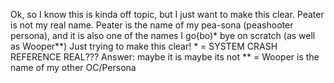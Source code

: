 Ok, so I know this is kinda off topic, but I just want to make this clear. Peater is not my real name. Peater is the name of my pea-sona (peashooter persona), and it is also one of the names I go(bo)* bye on scratch (as well as Wooper**) Just trying to make this clear! * = SYSTEM CRASH REFERENCE REAL??? Answer: maybe it is maybe its not ** = Wooper is the name of my other OC/Persona